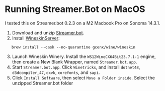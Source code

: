 # Running Streamer.Bot on MacOS

I tested this on Streamer.bot 0.2.3 on a M2 Macbook Pro on Sonoma 14.3.1. 

1. Download and unzip [Streamer.bot](https://streamer.bot/).
2. Install [WineskinServer](https://github.com/Gcenx/WineskinServer):
```
   brew install --cask --no-quarantine gcenx/wine/wineskin
```

3. Launch Wineskin Winery. Install the `WS12WineCX64Bit23.7.1-1` engine, then create a New Blank Wrapper, named `Streamer.bot.app`.
4. Start `Streamer.bot.app`. Click `Winetricks`, and install `dotnet48`, `d3dcompiler_47`, `dxvk`, `corefonts`, and `sapi`.
5. Click `Install Software`, then select `Move a Folder inside`. Select the unzipped Streamer.bot folder
